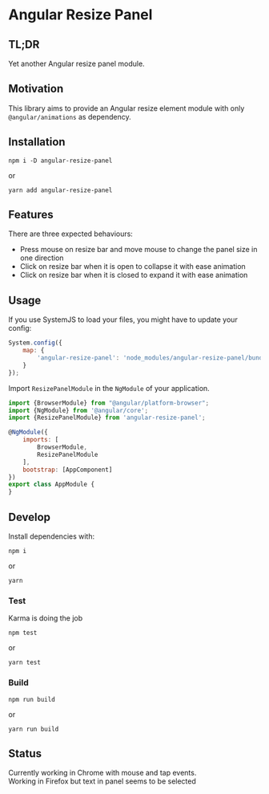 
# Angular Resize Panel

## TL;DR

Yet another Angular resize panel module.

## Motivation

This library aims to provide an Angular resize element module with only `@angular/animations` as dependency. 

## Installation

```
npm i -D angular-resize-panel
```

or

```
yarn add angular-resize-panel
```

## Features

There are three expected behaviours:
* Press mouse on resize bar and move mouse to change the panel size in one direction
* Click on resize bar when it is open to collapse it with ease animation
* Click on resize bar when it is closed to expand it with ease animation

## Usage

If you use SystemJS to load your files, you might have to update your config:

```javascript
System.config({
    map: {
        'angular-resize-panel': 'node_modules/angular-resize-panel/bundles/index.umd.js'
    }
});
```

Import `ResizePanelModule` in the `NgModule` of your application.

```javascript
import {BrowserModule} from "@angular/platform-browser";
import {NgModule} from '@angular/core';
import {ResizePanelModule} from 'angular-resize-panel';

@NgModule({
    imports: [
        BrowserModule,
        ResizePanelModule
    ],
    bootstrap: [AppComponent]
})
export class AppModule {
}
```

## Develop

Install dependencies with:

```
npm i
```

or

```
yarn
```

### Test

Karma is doing the job

```
npm test
```

or 
```
yarn test
```


### Build

```
npm run build
```

or 
```
yarn run build
```



## Status

Currently working in Chrome with mouse and tap events.  
Working in Firefox but text in panel seems to be selected  